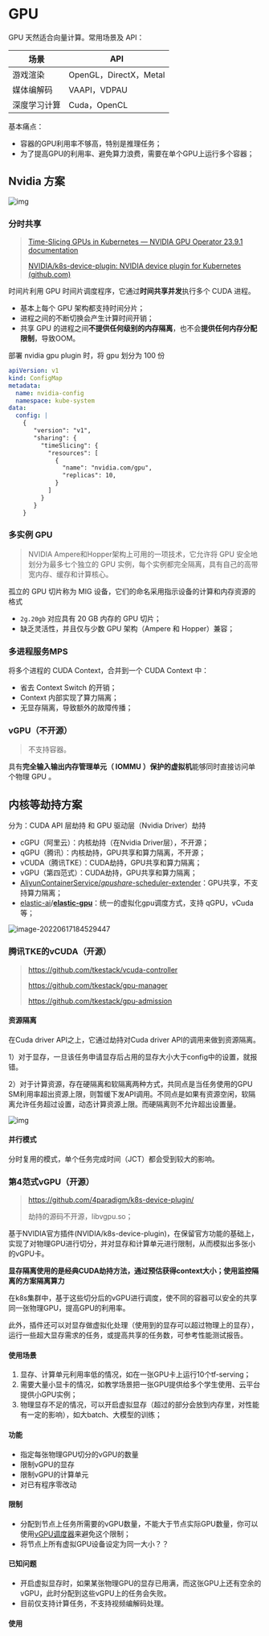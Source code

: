 # GPU

GPU 天然适合向量计算。常用场景及 API：

| 场景         | API                    |
| ------------ | ---------------------- |
| 游戏渲染     | OpenGL，DirectX，Metal |
| 媒体编解码   | VAAPI，VDPAU           |
| 深度学习计算 | Cuda，OpenCL           |

基本痛点：

- 容器的GPU利用率不够高，特别是推理任务；
- 为了提高GPU的利用率、避免算力浪费，需要在单个GPU上运行多个容器；

## Nvidia 方案

![img](pics/gpu_nvidia_strategies.png)

### 分时共享

> [Time-Slicing GPUs in Kubernetes — NVIDIA GPU Operator 23.9.1 documentation](https://docs.nvidia.com/datacenter/cloud-native/gpu-operator/latest/gpu-sharing.html)
>
> [NVIDIA/k8s-device-plugin: NVIDIA device plugin for Kubernetes (github.com)](https://github.com/NVIDIA/k8s-device-plugin?tab=readme-ov-file#shared-access-to-gpus-with-cuda-time-slicing)

时间片利用 GPU 时间片调度程序，它通过**时间共享并发**执行多个 CUDA 进程。

- 基本上每个 GPU 架构都支持时间分片；
- 进程之间的不断切换会产生计算时间开销；
- 共享 GPU 的进程之间**不提供任何级别的内存隔离**，也不会**提供任何内存分配限制**，导致OOM。

部署 nvidia gpu plugin 时，将 gpu 划分为 100 份

```yaml
apiVersion: v1
kind: ConfigMap
metadata:
  name: nvidia-config
  namespace: kube-system
data:
  config: |
    {
       "version": "v1",
       "sharing": {
         "timeSlicing": {
           "resources": [
             {
               "name": "nvidia.com/gpu",
               "replicas": 10,
             }
           ]
         }
       }
    }
```

### 多实例 GPU

> NVIDIA Ampere和Hopper架构上可用的一项技术，它允许将 GPU 安全地划分为最多七个独立的 GPU 实例，每个实例都完全隔离，具有自己的高带宽内存、缓存和计算核心。

孤立的 GPU 切片称为 MIG 设备，它们的命名采用指示设备的计算和内存资源的格式

- `2g.20gb` 对应具有 20 GB 内存的 GPU 切片；
- 缺乏灵活性，并且仅与少数 GPU 架构（Ampere 和 Hopper）兼容；

### 多进程服务MPS

将多个进程的 CUDA Context，合并到一个 CUDA Context 中：

- 省去 Context Switch 的开销；
- Context 内部实现了算力隔离；
- 无显存隔离，导致额外的故障传播；

### vGPU（不开源）

> 不支持容器。

具有**完全输入输出内存管理单元（ IOMMU ）保护的虚拟机**能够同时直接访问单个物理 GPU 。



## 内核等劫持方案

分为：CUDA API 层劫持 和 GPU 驱动层（Nvidia Driver）劫持

- cGPU（阿里云）：内核劫持（在Nvidia Driver层），不开源；
- qGPU（腾讯）：内核劫持，GPU共享和算力隔离，不开源；
- vCUDA（腾讯TKE）：CUDA劫持，GPU共享和算力隔离；
- vGPU（第四范式）：CUDA劫持，GPU共享和算力隔离；
- [AliyunContainerService/*gpushare*-scheduler-extender](https://github.com/AliyunContainerService/gpushare-scheduler-extender)：GPU共享，不支持算力隔离；
- [elastic-ai](https://github.com/elastic-ai)/**[elastic-gpu](https://github.com/elastic-ai/elastic-gpu)**：统一的虚拟化gpu调度方式，支持 qGPU，vCuda等；

![image-20220617184529447](pics/image-20220617184529447.png)

### 腾讯TKE的vCUDA（开源）

> https://github.com/tkestack/vcuda-controller
>
> https://github.com/tkestack/gpu-manager
>
> https://github.com/tkestack/gpu-admission

#### 资源隔离

在Cuda driver API之上，它通过劫持对Cuda driver API的调用来做到资源隔离。

1）对于显存，一旦该任务申请显存后占用的显存大小大于config中的设置，就报错。

2）对于计算资源，存在硬隔离和软隔离两种方式，共同点是当任务使用的GPU SM利用率超出资源上限，则暂缓下发API调用。不同点是如果有资源空闲，软隔离允许任务超过设置，动态计算资源上限。而硬隔离则不允许超出设置量。

![img](pics/vcuda.jpeg)

#### 并行模式

分时复用的模式，单个任务完成时间（JCT）都会受到较大的影响。



### 第4范式vGPU（开源）

> https://github.com/4paradigm/k8s-device-plugin/
>
> 劫持的源码不开源，libvgpu.so；

基于NVIDIA官方插件(NVIDIA/k8s-device-plugin)，在保留官方功能的基础上，实现了对物理GPU进行切分，并对显存和计算单元进行限制，从而模拟出多张小的vGPU卡。

**显存隔离使用的是经典CUDA劫持方法，通过预估获得context大小；使用监控隔离的方案隔离算力**

在k8s集群中，基于这些切分后的vGPU进行调度，使不同的容器可以安全的共享同一张物理GPU，提高GPU的利用率。

此外，插件还可以对显存做虚拟化处理（使用到的显存可以超过物理上的显存），运行一些超大显存需求的任务，或提高共享的任务数，可参考性能测试报告。

#### 使用场景

1. 显存、计算单元利用率低的情况，如在一张GPU卡上运行10个tf-serving；
2. 需要大量小显卡的情况，如教学场景把一张GPU提供给多个学生使用、云平台提供小GPU实例；
3. 物理显存不足的情况，可以开启虚拟显存（超过的部分会放到内存里，对性能有一定的影响），如大batch、大模型的训练；

#### 功能

- 指定每张物理GPU切分的vGPU的数量
- 限制vGPU的显存
- 限制vGPU的计算单元
- 对已有程序零改动

#### 限制

- 分配到节点上任务所需要的vGPU数量，不能大于节点实际GPU数量，你可以使用[vGPU调度器](https://github.com/4paradigm/k8s-vgpu-scheduler)来避免这个限制；
- 将节点上所有虚拟GPU设备设定为同一大小？？

#### 已知问题

- 开启虚拟显存时，如果某张物理GPU的显存已用满，而这张GPU上还有空余的vGPU，此时分配到这些vGPU上的任务会失败。
- 目前仅支持计算任务，不支持视频编解码处理。



#### 使用



## 


